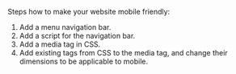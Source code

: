 <bold>Steps how to make your website mobile friendly:</bold>
1. Add a menu navigation bar.
2. Add a script for the navigation bar.
3. Add a media tag in CSS.
4. Add existing tags from CSS to the media tag, and change their dimensions to be applicable to mobile. 
